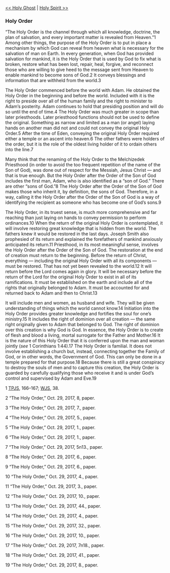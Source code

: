 [<< Holy Ghost](Holy%20Ghost.md)  |  [Holy Spirit >>](Holy%20Spirit.md)

### Holy Order
“The Holy Order is the channel through which all knowledge, doctrine, the plan of salvation, and every important matter is revealed from Heaven.”1 Among other things, the purpose of the Holy Order is to put in place a mechanism by which God can reveal from heaven what is necessary for the salvation of man on Earth. In every generation, when God has provided salvation for mankind, it is the Holy Order that is used by God to fix what is broken, restore what has been lost, repair, heal, forgive, and reconnect those who are willing to give heed to the message sent from Heaven to enable mankind to become sons of God.2 It conveys blessings and information that are withheld from the world.3

The Holy Order commenced before the world with Adam. He obtained the Holy Order in the beginning and before the world. Included with it is the right to preside over all of the human family and the right to minister to Adam’s posterity. Adam continues to hold that presiding position and will do so until the end of time.4 The Holy Order was much greater in scope than later priesthoods. Later priesthood functions should not be used to define the original. Something as narrow and limited as a man (or angel) laying hands on another man did not and could not convey the original Holy Order.5 After the time of Eden, conveying the original Holy Order required either a temple or an ascent into heaven.6 The other fathers were holders of the order, but it is the role of the oldest living holder of it to ordain others into the line.7

Many think that the renaming of the Holy Order to the Melchizedek Priesthood (in order to avoid the too frequent repetition of the name of the Son of God), was done out of respect for the Messiah, Jesus Christ — and that is true enough. But the Holy Order after the Order of the Son of God includes the first man, Adam, who is also identified as a “son of God.” There are other “sons of God.”8 The Holy Order after the Order of the Son of God makes those who inherit it, by definition, the sons of God. Therefore, in a way, calling it the Holy Order after the Order of the Son of God is a way of identifying the recipient as someone who has become one of God’s sons.9

The Holy Order, in its truest sense, is much more comprehensive and far reaching than just laying on hands to convey permission to perform ordinances.10 When the return of the original Holy Order is contemplated, it will involve restoring great knowledge that is hidden from the world. The fathers knew it would be restored in the last days. Joseph Smith also prophesied of its return and explained the forefathers of mankind anxiously anticipated its return.11 Priesthood, in its most meaningful sense, involves the Holy Order after the Order of the Son of God. The restoration at the end of creation must return to the beginning. Before the return of Christ, everything — including the original Holy Order with all its components — must be restored. That has not yet been revealed to the world.12 It will return before the Lord comes again in glory. It will be necessary before the return of the Lord for the original Holy Order to exist in all of its ramifications. It must be established on the earth and include all of the rights that originally belonged to Adam. It must be accounted for and returned back to Adam and then to Christ.13

It will include men and women, as husband and wife. They will be given understanding of things which the world cannot know.14 Initiation into the Holy Order provides greater knowledge and fortifies the soul for one’s ministry.15 It includes the right of dominion over all creation — the same right originally given to Adam that belonged to God. The right of dominion over this creation is why God is God. In essence, the Holy Order is to create of flesh and blood a living, mortal surrogate for the Father and Mother.16 It is the nature of this Holy Order that it is conferred upon the man and woman jointly (*see* 1 Corinthians 1:44).17 The Holy Order is familial. It does not involve establishing a church but, instead, connecting together the Family of God, or in other words, the Government of God. This can only be done in a temple prepared for that purpose.18 Because there is still a great conspiracy to destroy the souls of men and to capture this creation, the Holy Order is guarded by carefully qualifying those who receive it and is under God’s control and supervised by Adam and Eve.19



1
[TPJS](#), 166–167; [WJS](#), 38.


2 “The Holy Order,” Oct. 29, 2017, 8, paper.


3 “The Holy Order,” Oct. 29, 2017, 7., paper.


4 “The Holy Order,” Oct. 29, 2017, 5., paper.


5 “The Holy Order,” Oct. 29, 2017, 1., paper.


6 “The Holy Order,” Oct. 29, 2017, 1., paper.


7 “The Holy Order,” Oct. 29, 2017, 5n13., paper.


8 “The Holy Order,” Oct. 29, 2017, 6., paper.


9 “The Holy Order,” Oct. 29, 2017, 6., paper.


10 “The Holy Order,” Oct. 29, 2017, 4., paper.


11 “The Holy Order,” Oct. 29, 2017, 3., paper.


12 “The Holy Order,” Oct. 29, 2017, 10., paper.


13 “The Holy Order,” Oct. 29, 2017, 44., paper.


14 “The Holy Order,” Oct. 29, 2017, 4., paper.


15 “The Holy Order,” Oct. 29, 2017, 32., paper.


16 “The Holy Order,” Oct. 29, 2017, 10., paper.


17 “The Holy Order,” Oct. 29, 2017, 7n18., paper.


18 “The Holy Order,” Oct. 29, 2017, 41., paper.


19 “The Holy Order,” Oct. 29, 2017, 8., paper.